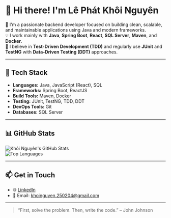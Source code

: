 # 👋 Hi there! I'm Lê Phát Khôi Nguyên

🎯 I'm a passionate backend developer focused on building clean, scalable, and maintainable applications using Java and modern frameworks.  
💡 I work mainly with **Java**, **Spring Boot**, **React**, **SQL Server**, **Maven**, and **Docker**.  
🧪 I believe in **Test-Driven Development (TDD)** and regularly use **JUnit** and **TestNG** with **Data-Driven Testing (DDT)** approaches.

---

## 🧰 Tech Stack

- **Languages:** Java, JavaScript (React), SQL  
- **Frameworks:** Spring Boot, ReactJS  
- **Build Tools:** Maven, Docker  
- **Testing:** JUnit, TestNG, TDD, DDT  
- **DevOps Tools:** Git  
- **Databases:** SQL Server

---

## 📊 GitHub Stats

![Khôi Nguyên's GitHub Stats](https://github-readme-stats.vercel.app/api?username=overcode250204&show_icons=true&theme=gruvbox&count_private=true)  
![Top Languages](https://github-readme-stats.vercel.app/api/top-langs/?username=overcode250204&layout=compact&theme=gruvbox)

---

## 📫 Get in Touch

- 🌐 [LinkedIn](https://www.linkedin.com/in/lê-nguyên-807441248)
- 📧 Email: khoinguyen.250204@gmail.com

---

> “First, solve the problem. Then, write the code.” – John Johnson
